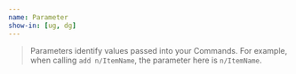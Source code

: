 ```yaml
---
name: Parameter
show-in: [ug, dg]
---
```


> Parameters identify values passed into your Commands. For example, when calling `add n/ItemName`, the parameter here is `n/ItemName`.
